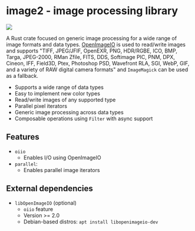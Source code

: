 # image2 - image processing library

<a href="https://crates.io/crates/image2">
    <img src="https://img.shields.io/crates/v/image2.svg">
</a>

A Rust crate focused on generic image processing for a wide range of image formats and data types. [OpenImageIO](https://github.com/OpenImageIO/io) is used to read/write images and supports "TIFF, JPEG/JFIF, OpenEXR, PNG, HDR/RGBE, ICO, BMP, Targa, JPEG-2000, RMan Zfile, FITS, DDS, Softimage PIC, PNM, DPX, Cineon, IFF, Field3D, Ptex, Photoshop PSD, Wavefront RLA, SGI, WebP, GIF, and a variety of RAW digital camera formats"  and `ImageMagick` can be used as a fallback.

- Supports a wide range of data types
- Easy to implement new color types
- Read/write images of any supported type
- Parallel pixel iterators
- Generic image processing across data types
- Composable operations using `Filter` with async support

## Features

- `oiio`
  * Enables I/O using OpenImageIO
- `parallel`:
  * Enables parallel image iterators

## External dependencies

- `libOpenImageIO` (optional)
    * `oiio` feature
    * Version >= 2.0
    * Debian-based distros: `apt install libopenimageio-dev`


